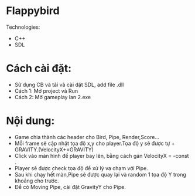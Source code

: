 # Flappybird
Technologies:
* C++
* SDL
# Cách cài đặt:
* Sử dụng CB và tải và cài đặt SDL, add file .dll 
* Cách 1: Mở project và Run
* Cách 2: Mở gameplay lan 2.exe
# Nội dung:
- Game chia thành các header cho Bird, Pipe, Render,Score...
- Mỗi frame sẽ cập nhật tọa độ x,y cho player.Tọa độ y sẽ được tự + GRAVITY.(VelocityX+=GRAVITY)
- Click vào màn hình để player bay lên, bằng cách gán VelocityX = -const .
- Player sẽ được check tọa độ để xử lý va chạm với Pipe.
- Sau khi chạy hết màn,Pipe sẽ được quay lại và random 1 tọa độ Y trong khoảng cho trước.
- Để có Moving Pipe, cài đặt GravityY cho Pipe.




